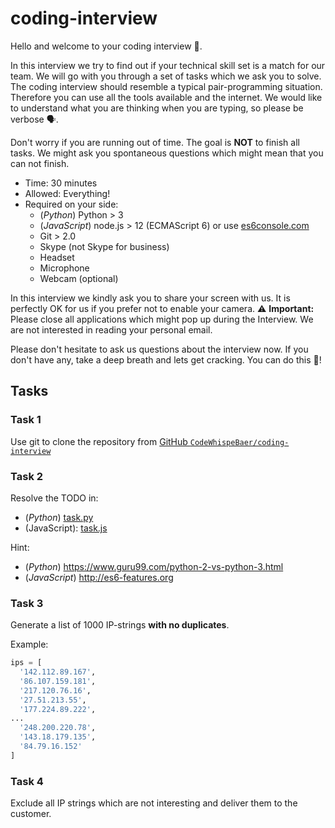 # coding-interview

Hello and welcome to your coding interview 👋.

In this interview we try to find out if your technical skill set is a match for
our team. We will go with you through a set of tasks which we ask you to solve.
The coding interview should resemble a typical pair-programming situation.
Therefore you can use all the tools available and the internet. We would like
to understand what you are thinking when you are typing, so please be verbose 🗣️.

Don't worry if you are running out of time. The goal is **NOT** to finish all
tasks. We might ask you spontaneous questions which might mean that you can not
finish.

* Time: 30 minutes
* Allowed: Everything!
* Required on your side:
  * (_Python_) Python > 3
  * (_JavaScript_) node.js > 12 (ECMAScript 6) or use [es6console.com](https://es6console.com/)
  * Git > 2.0
  * Skype (not Skype for business)
  * Headset
  * Microphone
  * Webcam (optional)

In this interview we kindly ask you to share your screen with us. It is perfectly
OK for us if you prefer not to enable your camera. ⚠️ **Important:** Please close
all applications which might pop up during the Interview. We are not interested
in reading your personal email.

Please don't hesitate to ask us questions about the interview now. If you don't
have any, take a deep breath and lets get cracking. You can do this 🚀!

## Tasks

### Task 1

Use git to clone the repository from [GitHub `CodeWhispeBaer/coding-interview`](https://github.com/CodeWhispeBaer/coding-interview)

### Task 2

Resolve the TODO in:

* (_Python_) [task.py](./task.py)
* (JavaScript): [task.js](./task.js)

Hint:
  * (_Python_) https://www.guru99.com/python-2-vs-python-3.html
  * (_JavaScript_) http://es6-features.org

### Task 3

Generate a list of 1000 IP-strings **with no duplicates**.

Example:
```python
ips = [
  '142.112.89.167',
  '86.107.159.181',
  '217.120.76.16',
  '27.51.213.55',
  '177.224.89.222',
...
  '248.200.220.78',
  '143.18.179.135',
  '84.79.16.152'
]
```

### Task 4

Exclude all IP strings which are not interesting and deliver them to the customer.
